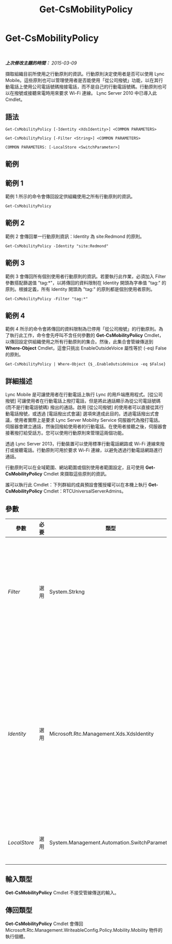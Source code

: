 ﻿---
title: Get-CsMobilityPolicy
TOCTitle: Get-CsMobilityPolicy
ms:assetid: 51ef83de-9cc2-4df8-b4f1-8d816b8de431
ms:mtpsurl: https://technet.microsoft.com/zh-tw/library/Hh690017(v=OCS.15)
ms:contentKeyID: 49290914
ms.date: 08/10/2015
mtps_version: v=OCS.15
ms.translationtype: HT
---

# Get-CsMobilityPolicy

 

_**上次修改主題的時間：** 2015-03-09_

擷取組織目前所使用之行動原則的資訊。行動原則決定使用者是否可以使用 Lync Mobile。這些原則也可以管理使用者是否能使用「從公司撥號」功能，以在其行動電話上使用公司電話號碼撥接電話，而不是自己的行動電話號碼。行動原則也可以在撥號或接聽來電時用來要求 Wi-Fi 連線。 Lync Server 2010 中已導入此 Cmdlet。

## 語法

    Get-CsMobilityPolicy [-Identity <XdsIdentity>] <COMMON PARAMETERS>

    Get-CsMobilityPolicy [-Filter <String>] <COMMON PARAMETERS>

    COMMON PARAMETERS: [-LocalStore <SwitchParameter>]

## 範例

## 範例 1

範例 1 所示的命令會傳回設定供組織使用之所有行動原則的資訊。

    Get-CsMobilityPolicy

## 範例 2

範例 2 會傳回單一行動原則資訊：Identity 為 site:Redmond 的原則。

    Get-CsMobilityPolicy -Identity "site:Redmond"

## 範例 3

範例 3 會傳回所有個別使用者行動原則的資訊。若要執行此作業，必須加入 Filter 參數搭配篩選值 "tag:\*"，以將傳回的資料限制在 Identity 開頭為字串值 "tag:" 的原則。根據定義，所有 Identity 開頭為 "tag:" 的原則都是個別使用者原則。

    Get-CsMobilityPolicy -Filter "tag:*"

## 範例 4

範例 4 所示的命令會將傳回的資料限制為已停用「從公司撥號」的行動原則。為了執行此工作，命令會先呼叫不含任何參數的 **Get-CsMobilityPolicy** Cmdlet，以傳回設定供組織使用之所有行動原則的集合。然後，此集合會管線傳送到 **Where-Object** Cmdlet，這會只挑出 EnableOutsideVoice 屬性等於 (-eq) False 的原則。

    Get-CsMobilityPolicy | Where-Object {$_.EnableOutsideVoice -eq $False}

## 詳細描述

Lync Mobile 是可讓使用者在行動電話上執行 Lync 的用戶端應用程式。\[從公司撥號\] 可讓使用者在行動電話上撥打電話，但是將此通話顯示為從公司電話號碼 (而不是行動電話號碼) 撥出的通話。啟用 \[從公司撥號\] 的使用者可以直接從其行動電話撥號，或透過 \[電話撥出式會議\] 選項來達成此目的。透過電話撥出式會議，使用者實際上是要求 Lync Server Mobility Service 伺服器代為撥打電話。伺服器會建立通話，然後回撥給使用者的行動電話。在使用者接聽之後，伺服器會接著撥打給受話方。您可以使用行動原則來管理這兩個功能。

透過 Lync Server 2013，行動裝置可以使用標準行動電話網路或 Wi-Fi 連線來撥打或接聽電話。行動原則可用於要求 Wi-Fi 連線，以避免透過行動電話網路進行通話。

行動原則可以在全域範圍、網站範圍或個別使用者範圍設定，且可使用 **Get-CsMobilityPolicy** Cmdlet 來擷取這些原則的資訊。

誰可以執行此 Cmdlet：下列群組的成員預設會獲授權可以在本機上執行 **Get-CsMobilityPolicy** Cmdlet：RTCUniversalServerAdmins。

## 參數


<table>
<colgroup>
<col style="width: 25%" />
<col style="width: 25%" />
<col style="width: 25%" />
<col style="width: 25%" />
</colgroup>
<thead>
<tr class="header">
<th>參數</th>
<th>必要</th>
<th>類型</th>
<th>說明</th>
</tr>
</thead>
<tbody>
<tr class="odd">
<td><p><em>Filter</em></p></td>
<td><p>選用</p></td>
<td><p>System.Strkng</p></td>
<td><p>可讓您在指示要傳回的原則 (或多個原則) 時使用萬用字元。例如，若要傳回在網站範圍設定的所有原則，請使用下列語法：</p>
<p>-Filter &quot;site:*&quot;</p>
<p>若要傳回所有個別使用者原則的集合，請使用下列語法：</p>
<p>-Filter &quot;tag:*&quot;</p></td>
</tr>
<tr class="even">
<td><p><em>Identity</em></p></td>
<td><p>選用</p></td>
<td><p>Microsoft.Rtc.Management.Xds.XdsIdentity</p></td>
<td><p>要傳回之行動原則的唯一識別碼。若要參考全域原則，請使用下列語法：</p>
<p>-Identity global</p>
<p>若要參考網站原則，請使用類似下列的語法：</p>
<p>-Identity site:Redmond</p>
<p>若要參考個別使用者原則，請使用類似下列的語法：</p>
<p>-Identity SalesDepartmentPolicy</p>
<p>若未指定此參數，則 <strong>Get-CsMobilityPolicy</strong> Cmdlet 會傳回在組織中使用的所有行動原則集合。</p></td>
</tr>
<tr class="odd">
<td><p><em>LocalStore</em></p></td>
<td><p>選用</p></td>
<td><p>System.Management.Automation.SwitchParameter</p></td>
<td><p>從 中央管理存放區的本機複本擷取行動原則資料，而非從 中央管理存放區本身擷取。</p></td>
</tr>
</tbody>
</table>


## 輸入類型

**Get-CsMobilityPolicy** Cmdlet 不接受管線傳送的輸入。

## 傳回類型

**Get-CsMobilityPolicy** Cmdlet 會傳回 Microsoft.Rtc.Management.WriteableConfig.Policy.Mobility.Mobility 物件的執行個體。

